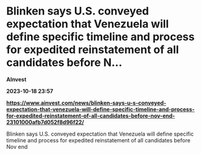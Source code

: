 # Blinken says U.S. conveyed expectation that Venezuela will define specific timeline and process for expedited reinstatement of all candidates before N...
**AInvest**

**2023-10-18 23:57**

**https://www.ainvest.com/news/blinken-says-u-s-conveyed-expectation-that-venezuela-will-define-specific-timeline-and-process-for-expedited-reinstatement-of-all-candidates-before-nov-end-23101000afb7d052f8d96f22/**

Blinken says U.S. conveyed expectation that Venezuela will define specific timeline and process for expedited reinstatement of all candidates before Nov end